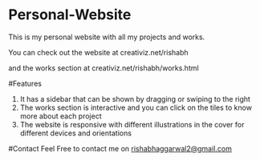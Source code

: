 # Personal-Website
This is my personal website with all my projects and works. 

You can check out the website at
creativiz.net/rishabh

and the works section at
creativiz.net/rishabh/works.html

#Features
  1. It has a sidebar that can be shown by dragging or swiping to the right
  2. The works section is interactive and you can click on the tiles to know more about each project
  3. The website is responsive with different illustrations in the cover for different devices and orientations

#Contact
  Feel Free to contact me on rishabhaggarwal2@gmail.com

